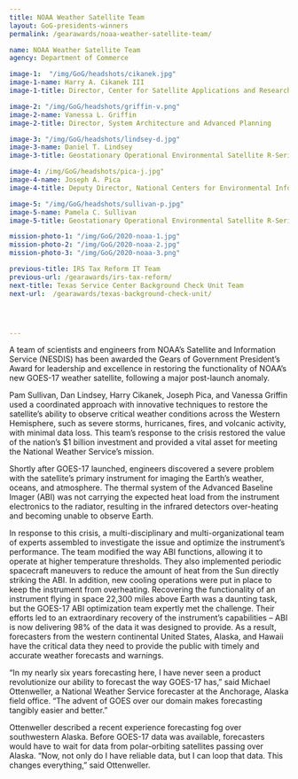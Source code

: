 ```yaml
---
title: NOAA Weather Satellite Team
layout: GoG-presidents-winners
permalink: /gearawards/noaa-weather-satellite-team/

name: NOAA Weather Satellite Team
agency: Department of Commerce

image-1:  "/img/GoG/headshots/cikanek.jpg"
image-1-name: Harry A. Cikanek III
image-1-title: Director, Center for Satellite Applications and Research - STAR

image-2: "/img/GoG/headshots/griffin-v.png"
image-2-name: Vanessa L. Griffin
image-2-title: Director, System Architecture and Advanced Planning

image-3: "/img/GoG/headshots/lindsey-d.jpg"
image-3-name: Daniel T. Lindsey
image-3-title: Geostationary Operational Environmental Satellite R-Series Program Scientist

image-4: /img/GoG/headshots/pica-j.jpg"
image-4-name: Joseph A. Pica
image-4-title: Deputy Director, National Centers for Environmental Information

image-5: "/img/GoG/headshots/sullivan-p.jpg"
image-5-name: Pamela C. Sullivan
image-5-title: Geostationary Operational Environmental Satellite R-Series Program Director

mission-photo-1: "/img/GoG/2020-noaa-1.jpg"
mission-photo-2: "/img/GoG/2020-noaa-2.jpg"
mission-photo-3: "/img/GoG/2020-noaa-3.png"

previous-title: IRS Tax Reform IT Team
previous-url: /gearawards/irs-tax-reform/
next-title: Texas Service Center Background Check Unit Team
next-url:  /gearawards/texas-background-check-unit/




---
```

A team of scientists and engineers from NOAA’s Satellite and Information Service (NESDIS) has been awarded the Gears of Government President’s Award for leadership and excellence in restoring the functionality of NOAA’s new GOES-17 weather satellite, following a major post-launch anomaly.

Pam Sullivan, Dan Lindsey, Harry Cikanek, Joseph Pica, and Vanessa Griffin used a coordinated approach with innovative techniques to restore the satellite’s ability to observe critical weather conditions across the Western Hemisphere, such as severe storms, hurricanes, fires, and volcanic activity, with minimal data loss. This team’s response to the crisis restored the value of the nation’s $1 billion investment and provided a vital asset for meeting the National Weather Service’s mission.

Shortly after GOES-17 launched, engineers discovered a severe problem with the satellite’s primary instrument for imaging the Earth’s weather, oceans, and atmosphere. The thermal system of the Advanced Baseline Imager (ABI) was not carrying the expected heat load from the instrument electronics to the radiator, resulting in the infrared detectors over-heating and becoming unable to observe Earth.

In response to this crisis, a multi-disciplinary and multi-organizational team of experts assembled to investigate the issue and optimize the instrument’s performance. The team modified the way ABI functions, allowing it to operate at higher temperature thresholds. They also implemented periodic spacecraft maneuvers to reduce the amount of heat from the Sun directly striking the ABI. In addition, new cooling operations were put in place to keep the instrument from overheating.
Recovering the functionality of an instrument flying in space 22,300 miles above Earth was a daunting task, but the GOES-17 ABI optimization team expertly met the challenge. Their efforts led to an extraordinary recovery of the instrument’s capabilities – ABI is now delivering 98% of the data it was designed to provide. As a result, forecasters from the western continental United States, Alaska, and Hawaii have the critical data they need to provide the public with timely and accurate weather forecasts and warnings.  

<div class="testimonial-blockquote">
  <p>“In my nearly six years forecasting here, I have never seen a product revolutionize our ability to forecast the way GOES-17 has,” said Michael Ottenweller, a National Weather Service forecaster at the Anchorage, Alaska field office. “The advent of GOES over our domain makes forecasting tangibly easier and better.”</p>
</div>  

Ottenweller described a recent experience forecasting fog over southwestern Alaska. Before GOES-17 data was available, forecasters would have to wait for data from polar-orbiting satellites passing over Alaska. “Now, not only do I have reliable data, but I can loop that data. This changes everything,” said Ottenweller.
